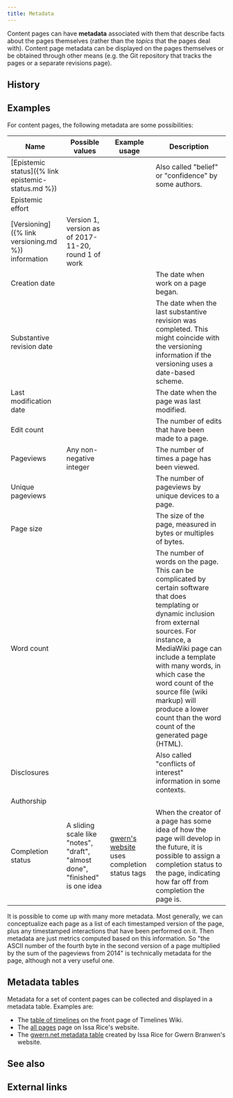 ```yaml
---
title: Metadata
---
```


Content pages can have **metadata** associated with them that describe facts
about the pages themselves (rather than the *topics* that the pages deal with).
Content page metadata can be displayed on the pages themselves or be obtained
through other means (e.g. the Git repository that tracks the pages or a
separate revisions page).

## History

## Examples

For content pages, the following metadata are some possibilities:

|Name|Possible values|Example usage|Description|
|----|---------------|-------------|-----------|
|[Epistemic status]({% link epistemic-status.md %})|||Also called "belief" or "confidence" by some authors.|
|Epistemic effort||||
|[Versioning]({% link versioning.md %}) information|Version 1, version as of 2017-11-20, round 1 of work|||
|Creation date|||The date when work on a page began.|
|Substantive revision date|||The date when the last substantive revision was completed. This might coincide with the versioning information if the versioning uses a date-based scheme.|
|Last modification date|||The date when the page was last modified.|
|Edit count|||The number of edits that have been made to a page.|
|Pageviews|Any non-negative integer||The number of times a page has been viewed.|
|Unique pageviews|||The number of pageviews by unique devices to a page.|
|Page size|||The size of the page, measured in bytes or multiples of bytes.|
|Word count|||The number of words on the page. This can be complicated by certain software that does templating or dynamic inclusion from external sources. For instance, a MediaWiki page can include a template with many words, in which case the word count of the source file (wiki markup) will produce a lower count than the word count of the generated page (HTML).|
|Disclosures|||Also called "conflicts of interest" information in some contexts.|
|Authorship||||
|Completion status|A sliding scale like "notes", "draft", "almost done", "finished" is one idea|[gwern's website](https://www.gwern.net/About) uses completion status tags|When the creator of a page has some idea of how the page will develop in the future, it is possible to assign a completion status to the page, indicating how far off from completion the page is.|

It is possible to come up with many more metadata. Most generally, we can
conceptualize each page as a list of each timestamped version of the page, plus
any timestamped interactions that have been performed on it. Then metadata are
just metrics computed based on this information. So "the ASCII number of the
fourth byte in the second version of a page multiplied by the sum of the
pageviews from 2014" is technically metadata for the page, although not a very
useful one.

## Metadata tables

Metadata for a set of content pages can be collected and displayed in a
metadata table. Examples are:

- The [table of timelines](https://timelines.issarice.com/wiki/Main_Page#Table_of_timelines)
  on the front page of Timelines Wiki.
- The [all pages](https://issarice.com/all-pages) page on Issa Rice's website.
- The [gwern.net metadata table](https://issarice.com/gwern-net-metadata-table)
  created by Issa Rice for Gwern Branwen's website.

## See also

## External links

